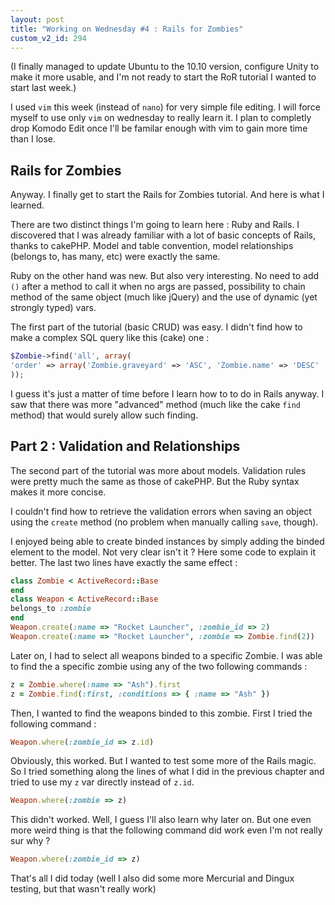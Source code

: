 ```yaml
---
layout: post
title: "Working on Wednesday #4 : Rails for Zombies"
custom_v2_id: 294
---
```


(I finally managed to update Ubuntu to the 10.10 version, configure Unity to
make it more usable, and I'm not ready to start the RoR tutorial I wanted to
start last week.)

I used `vim` this week (instead of `nano`) for very simple file editing. I
will force myself to use only `vim` on wednesday to really learn it. I plan to
completly drop Komodo Edit once I'll be familar enough with vim to gain more
time than I lose.

## Rails for Zombies

Anyway. I finally get to start the Rails for Zombies tutorial. And here is
what I learned.

There are two distinct things I'm going to learn here : Ruby and Rails. I
discovered that I was already familiar with a lot of basic concepts of Rails,
thanks to cakePHP. Model and table convention, model relationships (belongs
to, has many, etc) were exactly the same.

Ruby on the other hand was new. But also very interesting. No need to add `()`
after a method to call it when no args are passed, possibility to chain method
of the same object (much like jQuery) and the use of dynamic (yet strongly
typed) vars.

The first part of the tutorial (basic CRUD) was easy. I didn't find how to
make a complex SQL query like this (cake) one :


```php
$Zombie->find('all', array(
'order' => array('Zombie.graveyard' => 'ASC', 'Zombie.name' => 'DESC'
));
```

I guess it's just a matter of time before I learn how to to do in Rails
anyway. I saw that there was more "advanced" method (much like the cake `find`
method) that would surely allow such finding.

## Part 2 : Validation and Relationships

The second part of the tutorial was more about models. Validation rules were
pretty much the same as those of cakePHP. But the Ruby syntax makes it more
concise.

I couldn't find how to retrieve the validation errors when saving an object
using the `create` method (no problem when manually calling `save`, though).

I enjoyed being able to create binded instances by simply adding the binded
element to the model. Not very clear isn't it ? Here some code to explain it
better. The last two lines have exactly the same effect :


```ruby
class Zombie < ActiveRecord::Base
end
class Weapon < ActiveRecord::Base
belongs_to :zombie
end
Weapon.create(:name => "Rocket Launcher", :zombie_id => 2)
Weapon.create(:name => "Rocket Launcher", :zombie => Zombie.find(2))
```

Later on, I had to select all weapons binded to a specific Zombie. I was able
to find the a specific zombie using any of the two following commands :


```ruby
z = Zombie.where(:name => "Ash").first
z = Zombie.find(:first, :conditions => { :name => "Ash" })
```

Then, I wanted to find the weapons binded to this zombie. First I tried the
following command :


```ruby
Weapon.where(:zombie_id => z.id)
```

Obviously, this worked. But I wanted to test some more of the Rails magic. So
I tried something along the lines of what I did in the previous chapter and
tried to use my `z` var directly instead of `z.id`.


```ruby
Weapon.where(:zombie => z)
```

This didn't worked. Well, I guess I'll also learn why later on. But one even
more weird thing is that the following command did work even I'm not really
sur why ?


```ruby
Weapon.where(:zombie_id => z)
```

That's all I did today (well I also did some more Mercurial and Dingux testing,
but that wasn't really work)



